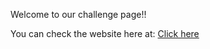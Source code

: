 Welcome to our challenge page!!

You can check the website here at: [Click here](https://mirouhml.github.io/page1/index.html)

